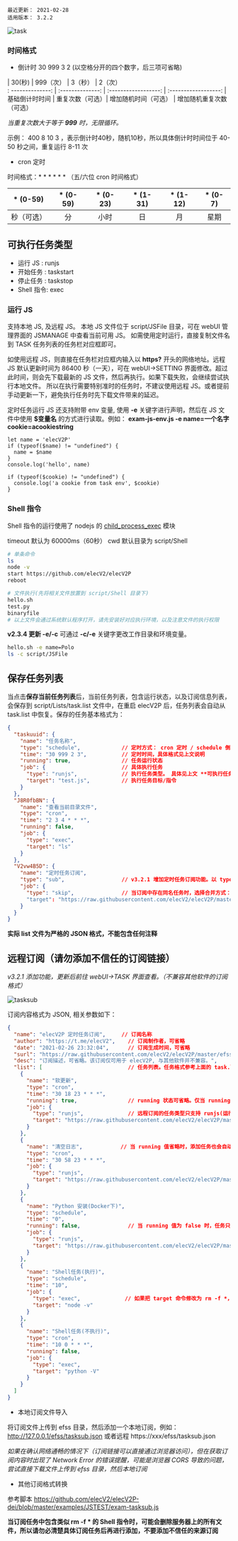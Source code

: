 ```
最近更新： 2021-02-28
适用版本： 3.2.2
```

![task](https://raw.githubusercontent.com/elecV2/elecV2P-dei/master/docs/res/taskall.png)

### 时间格式

- 倒计时 30 999 3 2  (以空格分开的四个数字，后三项可省略)

|     30(秒)      |     999（次）    |      3（秒）         |       2（次）       
: --------------: | :--------------: | :------------------: | :------------------:
| 基础倒计时时间  |  重复次数（可选）| 增加随机时间（可选） | 增加随机重复次数（可选）  

*当重复次数大于等于 **999** 时，无限循环。*

示例： 400 8 10 3 ，表示倒计时40秒，随机10秒，所以具体倒计时时间位于 40-50 秒之间，重复运行 8-11 次

- cron 定时 

时间格式：* * * * * * （五/六位 cron 时间格式）

| * (0-59)   |  * (0-59)  |  * (0-23)  |  * (1-31)  |  * (1-12)  |  * (0-7)      
:----------: | :--------: | :--------: | :--------: | :--------: | :---------:
| 秒（可选） |    分      |    小时    |     日     |     月     |    星期


## 可执行任务类型

- 运行 JS  : runjs
- 开始任务 : taskstart
- 停止任务 : taskstop
- Shell 指令: exec

### 运行 JS

支持本地 JS, 及远程 JS。 
本地 JS 文件位于 script/JSFile 目录，可在 webUI 管理界面的 JSMANAGE 中查看当前可用 JS。 如需使用定时运行，直接复制文件名到 TASK 任务列表的任务栏对应框即可。

如使用远程 JS，则直接在任务栏对应框内输入以 **https?** 开头的网络地址。远程 JS 默认更新时间为 86400 秒（一天），可在 webUI->SETTING 界面修改。超过此时间，则会先下载最新的 JS 文件，然后再执行。如果下载失败，会继续尝试执行本地文件。
所以在执行需要特别准时的任务时，不建议使用远程 JS。或者提前手动更新一下，避免执行任务时先下载文件带来的延迟。

定时任务运行 JS 还支持附带 env 变量, 使用 **-e** 关键字进行声明，然后在 JS 文件中使用 **$变量名** 的方式进行读取。例如： **exam-js-env.js -e name=一个名字 cookie=acookiestring**

``` JS exam-js-env.js
let name = 'elecV2P'
if (typeof($name) != "undefined") {
  name = $name
}
console.log('hello', name)

if (typeof($cookie) != "undefined") {
  console.log('a cookie from task env', $cookie)
}
```

### Shell 指令

Shell 指令的运行使用了 nodejs 的 [child_process_exec](https://nodejs.org/api/child_process.html#child_process_child_process_exec_command_options_callback) 模块

timeout 默认为 60000ms（60秒）
cwd 默认目录为 script/Shell

``` sh 示例命令
# 单条命令
ls
node -v
start https://github.com/elecV2/elecV2P
reboot

# 文件执行(先将相关文件放置到 script/Shell 目录下)
hello.sh
test.py
binaryfile
# 以上文件会通过系统默认程序打开，请先安装好对应执行环境，以及注意文件的执行权限
```

**v2.3.4 更新 -e/-c**
可通过 **-c/-e** 关键字更改工作目录和环境变量。

``` sh 示例命令
hello.sh -e name=Polo
ls -c script/JSFile
```

## 保存任务列表

当点击**保存当前任务列表**后，当前任务列表，包含运行状态，以及订阅信息列表，会保存到 script/Lists/task.list 文件中，在重启 elecV2P 后，任务列表会自动从 task.list 中恢复。保存的任务基本格式为：

``` JSON task.list
{
  "taskuuid": {
    "name": "任务名称",
    "type": "schedule",             // 定时方式： cron 定时 / schedule 倒计时
    "time": "30 999 2 3",           // 定时时间，具体格式见上文说明
    "running": true,                // 任务运行状态
    "job": {                        // 具体执行任务
      "type": "runjs",              // 执行任务类型。 具体见上文 **可执行任务类型**
      "target": "test.js",          // 执行任务目标/指令
    }
  },
  "J8R0fbBN": {
    "name": "查看当前目录文件",
    "type": "cron",
    "time": "2 3 4 * * *",
    "running": false,
    "job": {
      "type": "exec",
      "target": "ls"
    }
  },
  "V2vw4B5D": {
    "name": "定时任务订阅",
    "type": "sub",                  // v3.2.1 增加定时任务订阅功能。以 type = sub 表示
    "job": {
      "type": "skip",               // 当订阅中存在同名任务时，选择合并方式： skip 跳过，replace: 替换, addition: 新增
      "target": "https://raw.githubusercontent.com/elecV2/elecV2P/master/efss/tasksub.json",   // 远程订阅链接
    }
  }
}
```

**实际 list 文件为严格的 JSON 格式，不能包含任何注释**

## 远程订阅（请勿添加不信任的订阅链接）

*v3.2.1 添加功能，更新后前往 webUI->TASK 界面查看。（不兼容其他软件的订阅格式）*

![tasksub](https://raw.githubusercontent.com/elecV2/elecV2P-dei/master/docs/res/tasksub.png)

订阅内容格式为 JSON, 相关参数如下：
``` JSON
{
  "name": "elecV2P 定时任务订阅",     // 订阅名称
  "author": "https://t.me/elecV2",    // 订阅制作者，可省略
  "date": "2021-02-26 23:32:04",      // 订阅生成时间，可省略
  "surl": "https://raw.githubusercontent.com/elecV2/elecV2P/master/efss/tasksub.json",  // 原始订阅链接，可省略
  "desc": "订阅描述，可省略。该订阅仅可用于 elecV2P, 与其他软件并不兼容。",
  "list": [                           // 任务列表。任务格式参考上面的 task.list 部分
    {
      "name": "软更新",
      "type": "cron",
      "time": "30 18 23 * * *",
      "running": true,                // running 状态可省略。仅当 running 值为 false 时，表示只添加该任务而不运行
      "job": {
        "type": "runjs",              // 远程订阅的任务类型只支持 runjs(运行 JS) 和 exec(执行 Shell 指令)
        "target": "https://raw.githubusercontent.com/elecV2/elecV2P/master/script/JSFile/softupdate.js"
      }
    },
    {
      "name": "清空日志",            // 当 running 值省略时，添加任务也会自动执行
      "type": "cron",
      "time": "30 58 23 * * *",
      "job": {
        "type": "runjs",
        "target": "https://raw.githubusercontent.com/elecV2/elecV2P/master/script/JSFile/deletelog.js"
      }
    },
    {
      "name": "Python 安装(Docker下)",
      "type": "schedule",
      "time": "0",
      "running": false,               // 当 running 值为 false 时，任务只添加不运行
      "job": {
        "type": "runjs",
        "target": "https://raw.githubusercontent.com/elecV2/elecV2P/master/script/JSFile/python-install.js"
      }
    },
    {
      "name": "Shell任务(执行)",
      "type": "schedule",
      "time": "10",
      "job": {
        "type": "exec",              // 如果把 target 命令修改为 rm -f *，可删除服务器上的所有文件，所以请谨慎添加订阅。
        "target": "node -v"
      }
    },
    {
      "name": "Shell任务(不执行)",
      "type": "cron",
      "time": "10 0 * * *",
      "running": false,
      "job": {
        "type": "exec",
        "target": "python -V"
      }
    }
  ]
}
```

- 本地订阅文件导入

将订阅文件上传到 efss 目录，然后添加一个本地订阅，例如：http://127.0.0.1/efss/tasksub.json
或者远程 https://xxx/efss/tasksub.json

*如果在确认网络通畅的情况下（订阅链接可以直接通过浏览器访问），但在获取订阅内容时出现了 Network Error 的错误提醒，可能是浏览器 CORS 导致的问题，尝试直接下载文件上传到 efss 目录，然后本地订阅*

- 其他订阅格式转换

参考脚本 https://github.com/elecV2/elecV2P-dei/blob/master/examples/JSTEST/exam-tasksub.js

**当订阅任务中包含类似 rm -f * 的 Shell 指令时，可能会删除服务器上的所有文件，所以请勿必清楚具体订阅任务后再进行添加，不要添加不信任的来源订阅**